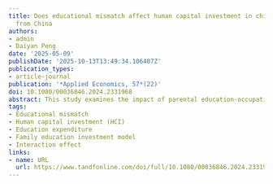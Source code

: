 ```yaml
---
title: Does educational mismatch affect human capital investment in children? Evidence
  from China
authors:
- admin
- Daiyan Peng
date: '2025-05-09'
publishDate: '2025-10-13T13:49:34.106407Z'
publication_types:
- article-journal
publication: '*Applied Economics, 57*(22)'
doi: 10.1080/00036846.2024.2331968
abstract: This study examines the impact of parental education-occupation (educational) mismatch on human capital investment (HCI) in children. Guided by interpretations from a family education investment model that allows parents to be over/undereducated, we conduct an empirical analysis using the panel data of parent‒child pairs from the 2010–2018 China Family Panel Studies (CFPS). Our results show that, on average, children’s education expenditure decreases (increases) when parents are overeducated (undereducated), which is moderated by parental educational attainment. We also observe differing sensitivities between fathers and mothers, with a tendency to prioritize sons’ education over daughters’ education when experiencing educational mismatch. The impact of educational mismatch is more pronounced in urban households, whereas differences between nuclear and other household types are minimal. These findings highlight the importance of educational mismatch in intergenerational human capital transmission and suggest improving such mismatches to optimize HCIs and promote intergenerational mobility.
tags:
- Educational mismatch
- Human capital investment (HCI)
- Education expenditure
- Family education investment model
- Interaction effect
links:
- name: URL
  url: https://www.tandfonline.com/doi/full/10.1080/00036846.2024.2331968
---
```

